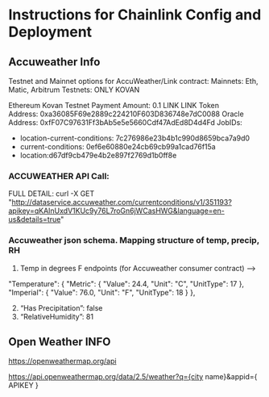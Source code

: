 # Instructions for Chainlink Config and Deployment

## Accuweather Info

Testnet and Mainnet options for AccuWeather/Link contract:
Mainnets: Eth, Matic, Arbitrum
Testnets: ONLY KOVAN

Ethereum Kovan Testnet
Payment Amount: 0.1 LINK
LINK Token Address: 0xa36085F69e2889c224210F603D836748e7dC0088
Oracle Address: 0xfF07C97631Ff3bAb5e5e5660Cdf47AdEd8D4d4Fd
JobIDs:
* location-current-conditions: 7c276986e23b4b1c990d8659bca7a9d0
* current-conditions: 0ef6e60880e24cb69cb99a1cad76f15a
* location:d67df9cb479e4b2e897f2769d1b0ff8e

### ACCUWEATHER API Call:
FULL DETAIL:
curl -X GET "http://dataservice.accuweather.com/currentconditions/v1/351193?apikey=qKAInUxdV1KUc9y76L7roGn6jWCasHWG&language=en-us&details=true"


### Accuweather json schema. Mapping structure of temp, precip, RH

1. Temp in degrees F endpoints (for Accuweather consumer contract) —> 

"Temperature": {
      "Metric": {
        "Value": 24.4,
        "Unit": "C",
        "UnitType": 17
      },
      "Imperial": {
        "Value": 76.0,
        "Unit": "F",
        "UnitType": 18
      }
    },

2. “Has Precipitation”: false
3. “RelativeHumidity”: 81


## Open Weather INFO
https://openweathermap.org/api

https://api.openweathermap.org/data/2.5/weather?q={city name}&appid={ APIKEY }
